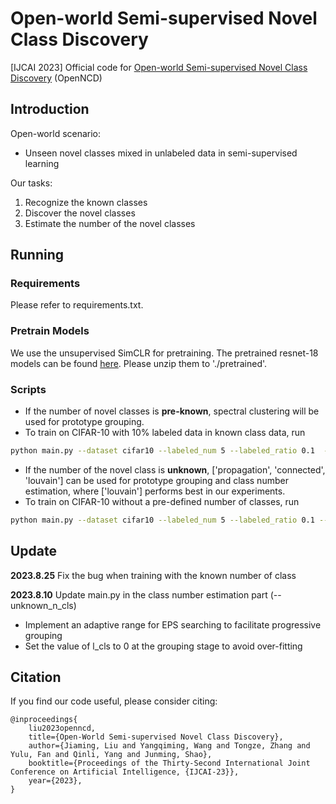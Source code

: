 # Open-world Semi-supervised Novel Class Discovery
[IJCAI 2023] Official code for [Open-world Semi-supervised Novel Class Discovery](https://arxiv.org/abs/2305.13095) (OpenNCD)

## Introduction

Open-world scenario: 

- Unseen novel classes mixed in unlabeled data in semi-supervised learning

Our tasks:

1. Recognize the known classes
2. Discover the novel classes
3. Estimate the number of the novel classes



## Running

### Requirements

Please refer to requirements.txt.

### Pretrain Models

We use the unsupervised SimCLR for pretraining. The pretrained resnet-18 models can be found [here](https://drive.google.com/drive/folders/1brOsw-09BKJLu0W6aTDsjYtYNDDFDnct?usp=share_link). Please unzip them to './pretrained'.



### Scripts

- If the number of novel classes is **pre-known**, spectral clustering will be used for prototype grouping. 
- To train on CIFAR-10 with 10\% labeled data in known class data, run
```bash
python main.py --dataset cifar10 --labeled_num 5 --labeled_ratio 0.1  --save_log
```


- If the number of the novel class is **unknown**, ['propagation', 'connected', 'louvain'] can be used for prototype grouping and class number estimation, where ['louvain'] performs best in our experiments. 
- To train on CIFAR-10 without a pre-defined number of classes, run
```bash
python main.py --dataset cifar10 --labeled_num 5 --labeled_ratio 0.1 --group_method louvain  --unknown_n_cls --save_log
```

## Update
**2023.8.25** Fix the bug when training with the known number of class

**2023.8.10** Update main.py in the class number estimation part (--unknown_n_cls)
- Implement an adaptive range for EPS searching to facilitate progressive grouping
- Set the value of l_cls to 0 at the grouping stage to avoid over-fitting


## Citation

If you find our code useful, please consider citing:

```
@inproceedings{
    liu2023openncd,
    title={Open-World Semi-supervised Novel Class Discovery},
    author={Jiaming, Liu and Yangqiming, Wang and Tongze, Zhang and Yulu, Fan and Qinli, Yang and Junming, Shao},
    booktitle={Proceedings of the Thirty-Second International Joint Conference on Artificial Intelligence, {IJCAI-23}},
    year={2023},
}
